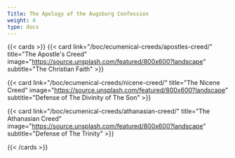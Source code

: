 ```yaml
---
Title: The Apology of the Augsburg Confession
weight: 4
type: docs
---
```


{{< cards >}}
  {{< card link="/boc/ecumenical-creeds/apostles-creed/" title="The Apostle's Creed" image="https://source.unsplash.com/featured/800x600?landscape" subtitle="The Christian Faith" >}}

  {{< card link="/boc/ecumenical-creeds/nicene-creed/" title="The Nicene Creed" image="https://source.unsplash.com/featured/800x600?landscape" subtitle="Defense of The Divinity of The Son" >}}

  {{< card link="/boc/ecumenical-creeds/athanasian-creed/" title="The Athanasian Creed" image="https://source.unsplash.com/featured/800x600?landscape" subtitle="Defense of The Trinity" >}}
  
{{< /cards >}}